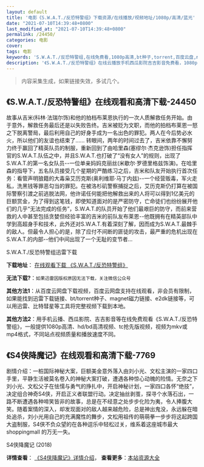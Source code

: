 ```yaml
---
layout: default
title: '电影《S.W.A.T./反恐特警组》下载资源/在线播放/视频地址/1080p/高清/蓝光'
date: "2021-07-10T14:39:48+0800"
last_modified_at: "2021-07-10T14:39:48+0800"
permalink: /24450/
categories: 电影
cover:
tags: 电影
keywords: 'S.W.A.T./反恐特警组,在线免费看,1080p高清,bt种子,torrent,百度云盘,magnet,磁力链,迅雷下载资源'
description: '《S.W.A.T./反恐特警组》在线云播放手机西瓜影院吉吉影音免费看，1080p高清bd/hd未删减完整版和tc抢先枪版，mkv/mp4格式，附带bt/torrent种子、magnet/磁力链、百度云盘、网盘资源迅雷下载链接'
---
```


>内容采集生成，如果链接失效，多试几个。


## 《S.W.A.T./反恐特警组》在线观看和高清下载-24450

故事从吉米(科林·法瑞尔饰)和他的拍档布莱恩执行的一次人质解救任务开始。由于意外，解救任务最后还是以失败告终。吉米被贬为文职，而他的拍档布莱恩一怒之下脱离警局，最后利用自己的好身手成为一名出色的罪犯。两人在今后势必水火，所以他们的友谊也结束了…… 转眼间，两年的时间过去了，吉米依靠不懈努力终于赢回了精英队员的制服，重新回到了由哈里森(塞缪尔&middot;杰克逊饰)担任指挥官的S.W.A.T.队伍之中，并且S.W.A.T.也打破了“没有女人”的规则，出现了S.W.A.T.的第一名女队员--一位单亲妈妈克丽丝(米歇尔&middot;罗德里格兹饰演)。在哈里森的指导下，五名队员接受几个星期的严酷练习之后，吉米和队友开始执行首次任务：看管声明狼籍的大毒枭艾历克斯(奥利维耶&middot;马丁内兹)--一个经营贩毒，军火走私，洗黑钱等罪恶勾当的罪犯。在被洛杉矶警察捕捉之后，艾历克斯仍打算在被国际警察引渡之前逃脱法网，他许诺任何能把他解救出来的人将可以得到1亿美元的巨额赏金，为了得到这笔钱，即使知道面对的是严密防守，亡命徒们也纷纷展开他们的几乎&ldquo;无法完成的任务&rdquo;，S.W.A.T.的队员开始了他们最艰巨的防守，而前来营救的人中甚至包括贪婪但经验丰富的吉米的前队友布莱恩--他既拥有在精英部队中学到高超身手和技术，此外还对S.W.A.T.有着深刻了解，因而成为S.W.A.T.最棘手的敌人。但最令人担心的是，除了应付不间断的匪徒的攻击，最严重的危机出现在S.W.A.T.的内部--他们中间出现了一个无耻的变节者&hellip;


S.W.A.T./反恐特警组迅雷下载

**下载地址**： [在线观看下载 《S.W.A.T./反恐特警组》](https://www.993dy.com//vod-detail-id-23737.html) 


**无法下载?**：`如果迅雷因版权原因无法下载，关注微信公众号 `

**其他方法1**：从百度云网盘下载视频，百度云网盘支持在线观看，非会员有限制，如果能找到迅雷下载链接、bt/torrent种子、magnet磁力链接、e2dk链接等，可以用迅雷、比特彗星等工具将完整视频下载到本地。

**其他方法2**：用手机云播、西瓜影院、吉吉影音等在线免费观看《S.W.A.T./反恐特警组》，一般提供1080p高清、hd/bd高清视频、tc抢先版视频，视频为mkv或mp4格式，不同站点视频质量和播放速度不同。


## 《S4侠降魔记》在线观看和高清下载-7769

剧情介绍：一桩国际神秘大案，巨额美金意外落入由刘小光、文松主演的一家四口手里，平静生活被莫名卷入的神秘大案打破，遭遇各种惊心动魄的险情。无奈之下刘小光、文松父子在怯懦与勇气的挣扎中，开启神秘计划，一家四口各怀“绝技”，决定组合神奇S4侠，开启正义者联盟行动。决定抽丝剥茧，探寻个水落石出，一路不断遭遇各种啼笑皆非的故事，总是在不经意之处步步化险为夷，令人捧腹大笑。随着案情的深入，却发现面对的敌人越来越危险，总是神出鬼没，永远躲在暗处追杀，刘小光用自己的充满魔性的舞步，文松用祖传的萌萌拳一步步将这起跨国大盗制服，S4侠不负众望的在各种逗乐中轻松过关，维系着这座城市最大shoppingmall 的万无一失。


S4侠降魔记 (2018)

**详情查看**： [《S4侠降魔记》详情介绍](/movie/7769/)， **查看更多**：[本站资源大全](/movie/t/all/)

